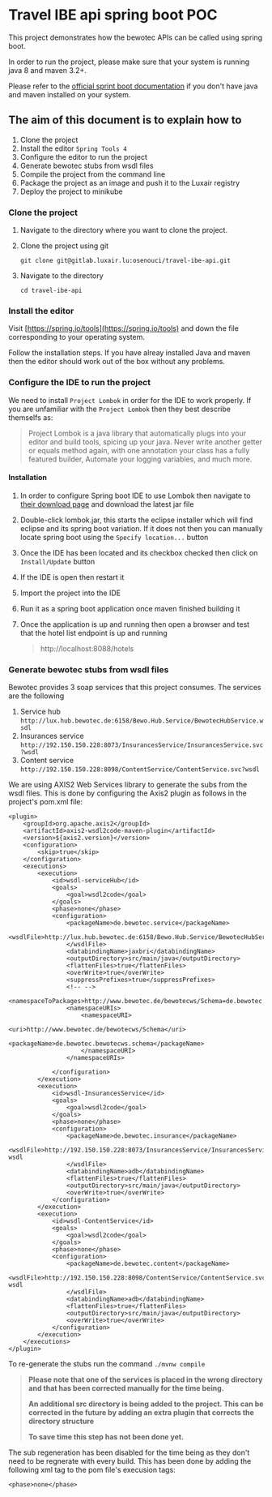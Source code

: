 # Travel IBE api spring boot POC

This project demonstrates how the bewotec APIs can be called using spring boot.

In order to run the project, please make sure that your system is running java 8 and maven 3.2+.

Please refer to the [official sprint boot documentation](https://duckduckgo.com) if you don't have java and maven installed on your system.

## The aim of this document is to explain how to
1. Clone the project
2. Install the editor `Spring Tools 4`
3. Configure the editor to run the project
4. Generate bewotec stubs from wsdl files
5. Compile the project from the command line
6. Package the project as an image and push it to the Luxair registry
7. Deploy the project to minikube

### Clone the project
1. Navigate to the directory where you want to clone the project.
2. Clone the project using git

    `git clone git@gitlab.luxair.lu:osenouci/travel-ibe-api.git`
3. Navigate to the directory

    `cd travel-ibe-api`

### Install the editor
Visit [https://spring.io/tools](https://spring.io/tools) and down the file corresponding to your operating system. 

Follow the installation steps. If you have alreay installed Java and maven then the editor should work out of the box without any problems.

### Configure the IDE to run the project


We need to install `Project Lombok` in order for the IDE to work properly.
If you are unfamiliar with the `Project Lombok` then they best describe themselfs as:
> Project Lombok is a java library that automatically plugs into your editor and build tools, spicing up your java.
Never write another getter or equals method again, with one annotation your class has a fully featured builder, Automate your logging variables, and much more.

#### Installation

1. In order to configure Spring boot IDE to use Lombok then navigate to [their download page](https://projectlombok.org/download) and download the latest jar file
2. Double-click lombok.jar, this starts the eclipse installer which will find eclipse and its spring boot variation. If it does not then you can manually locate spring boot using the `Specify location...` button
3. Once the IDE has been located and its checkbox checked then click on `Install/Update` button
4. If the IDE is open then restart it
5. Import the project into the IDE
6. Run it as a spring boot application once maven finished building it
7. Once the application is up and running then open a browser and test that the hotel list endpoint is up and running
   
   > http://localhost:8088/hotels


###  Generate bewotec stubs from wsdl files
Bewotec provides 3 soap services that this project consumes. The services are the following
1. Service hub `http://lux.hub.bewotec.de:6158/Bewo.Hub.Service/BewotecHubService.wsdl`
2. Insurances service `http://192.150.150.228:8073/InsurancesService/InsurancesService.svc?wsdl`
3. Content service `http://192.150.150.228:8098/ContentService/ContentService.svc?wsdl`

We are using AXIS2 Web Services library to generate the subs from the wsdl files. This is done by configuring the Axis2 plugin as follows in the project's pom.xml file:

    <plugin>
        <groupId>org.apache.axis2</groupId>
        <artifactId>axis2-wsdl2code-maven-plugin</artifactId>
        <version>${axis2.version}</version>
        <configuration>
            <skip>true</skip>
        </configuration>
        <executions>
            <execution>
                <id>wsdl-serviceHub</id>
                <goals>
                    <goal>wsdl2code</goal>
                </goals>
                <phase>none</phase>
                <configuration>
                    <packageName>de.bewotec.service</packageName>
                    <wsdlFile>http://lux.hub.bewotec.de:6158/Bewo.Hub.Service/BewotecHubService.wsdl
                    </wsdlFile>
                    <databindingName>jaxbri</databindingName>
                    <outputDirectory>src/main/java</outputDirectory>
                    <flattenFiles>true</flattenFiles>
                    <overWrite>true</overWrite>
                    <suppressPrefixes>true</suppressPrefixes>
                    <!-- -->
                    <namespaceToPackages>http://www.bewotec.de/bewotecws/Schema=de.bewotec.bewotecws.schema</namespaceToPackages>
                    <namespaceURIs>
                        <namespaceURI>
                            <uri>http://www.bewotec.de/bewotecws/Schema</uri>
                            <packageName>de.bewotec.bewotecws.schema</packageName>
                        </namespaceURI>
                    </namespaceURIs>

                </configuration>
            </execution>
            <execution>
                <id>wsdl-InsurancesService</id>
                <goals>
                    <goal>wsdl2code</goal>
                </goals>
                <phase>none</phase>
                <configuration>
                    <packageName>de.bewotec.insurance</packageName>
                    <wsdlFile>http://192.150.150.228:8073/InsurancesService/InsurancesService.svc?wsdl
                    </wsdlFile>
                    <databindingName>adb</databindingName>
                    <flattenFiles>true</flattenFiles>
                    <outputDirectory>src/main/java</outputDirectory>
                    <overWrite>true</overWrite>
                </configuration>
            </execution>
            <execution>
                <id>wsdl-ContentService</id>
                <goals>
                    <goal>wsdl2code</goal>
                </goals>
                <phase>none</phase>
                <configuration>
                    <packageName>de.bewotec.content</packageName>
                    <wsdlFile>http://192.150.150.228:8098/ContentService/ContentService.svc?wsdl
                    </wsdlFile>
                    <databindingName>adb</databindingName>
                    <flattenFiles>true</flattenFiles>
                    <outputDirectory>src/main/java</outputDirectory>
                    <overWrite>true</overWrite>
                </configuration>
            </execution>
        </executions>
    </plugin>

To re-generate the stubs run the command
`./mvnw compile`

> **Please note that one of the services is placed in the wrong directory and that has been corrected manually for the time being.**
> 
> **An additional src directory is being added to the project. This can be corrected in the future by adding an extra plugin that corrects the directory structure**
> 
> **To save time this step has not been done yet.**

The sub regeneration has been disabled for the time being as they don't need to be regnerate with every build. This has been done by adding the following xml tag to the pom file's execusion tags:

    <phase>none</phase>
